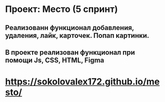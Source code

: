 # Проект: Место (5 спринт)
## Реализованн функционал добавления, удаления, лайк, карточек. Попап картинки. 
## В проекте реализован функционал при помощи Js, CSS, HTML, Figma
# https://sokolovalex172.github.io/mesto/